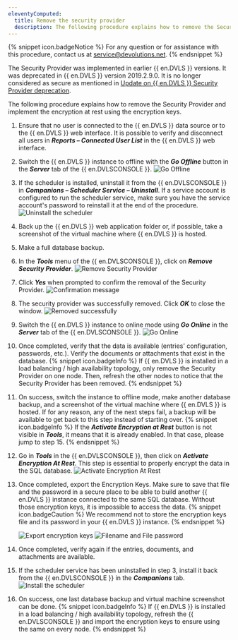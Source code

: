 ```yaml
---
eleventyComputed:
  title: Remove the security provider
  description: The following procedure explains how to remove the Security Provider and implement the encryption at rest using the encryption keys.
---
```

{% snippet icon.badgeNotice %}
For any question or for assistance with this procedure, contact us at [service@devolutions.net](mailto:service@devolutions.net).
{% endsnippet %}

The Security Provider was implemented in earlier {{ en.DVLS }} versions. It was deprecated in {{ en.DVLS }} version 2019.2.9.0. It is no longer considered as secure as mentioned in [Update on {{ en.DVLS }} Security Provider deprecation](https://blog.devolutions.net/2020/02/update-on-devolutions-password-server-security-provider-deprecation).

The following procedure explains how to remove the Security Provider and implement the encryption at rest using the encryption keys.

1. Ensure that no user is connected to the {{ en.DVLS }} data source or to the {{ en.DVLS }} web interface. It is possible to verify and disconnect all users in ***Reports – Connected User List*** in the {{ en.DVLS }} web interface.
1. Switch the {{ en.DVLS }} instance to offline with the ***Go Offline*** button in the ***Server*** tab of the {{ en.DVLSCONSOLE }}.
![Go Offline](https://cdnweb.devolutions.net/docs/en/kb/KB8046.png)
1. If the scheduler is installed, uninstall it from the {{ en.DVLSCONSOLE }} in ***Companions – Scheduler Service – Uninstall***. If a service account is configured to run the scheduler service, make sure you have the service account's password to reinstall it at the end of the procedure.
![Uninstall the scheduler](https://cdnweb.devolutions.net/docs/en/kb/KB8083.png)
1. Back up the {{ en.DVLS }} web application folder or, if possible, take a screenshot of the virtual machine where {{ en.DVLS }} is hosted.
1. Make a full database backup.
1. In the ***Tools*** menu of the {{ en.DVLSCONSOLE }}, click on ***Remove Security Provider***.
![Remove Security Provider](https://cdnweb.devolutions.net/docs/en/kb/KB8047.png)
1. Click ***Yes*** when prompted to confirm the removal of the Security Provider.
![Confirmation message](https://cdnweb.devolutions.net/docs/en/kb/KB8048.png)
1. The security provider was successfully removed. Click ***OK*** to close the window.
![Removed successfully](https://cdnweb.devolutions.net/docs/en/kb/KB8049.png)
1. Switch the {{ en.DVLS }} instance to online mode using ***Go Online*** in the ***Server*** tab of the {{ en.DVLSCONSOLE }}.
![Go Online](https://cdnweb.devolutions.net/docs/en/kb/KB8050.png)
1. Once completed, verify that the data is available (entries' configuration, passwords, etc.). Verify the documents or attachments that exist in the database.
   {% snippet icon.badgeInfo %}
   If {{ en.DVLS }} is installed in a load balancing / high availability topology, only remove the Security Provider on one node. Then, refresh the other nodes to notice that the Security Provider has been removed.
   {% endsnippet %}

1. On success, switch the instance to offline mode, make another database backup, and a screenshot of the virtual machine where {{ en.DVLS }} is hosted. If for any reason, any of the next steps fail, a backup will be available to get back to this step instead of starting over.
   {% snippet icon.badgeInfo %}
   If the ***Activate Encryption at Rest*** button is not visible in ***Tools***, it means that it is already enabled. In that case, please jump to step 15.
   {% endsnippet %}

1. Go in ***Tools*** in the {{ en.DVLSCONSOLE }}, then click on ***Activate Encryption At Rest***. This step is essential to properly encrypt the data in the SQL database.
![Activate Encryption At Rest](https://cdnweb.devolutions.net/docs/en/kb/KB8051.png)
1. Once completed, export the Encryption Keys. Make sure to save that file and the password in a secure place to be able to build another {{ en.DVLS }} instance connected to the same SQL database. Without those encryption keys, it is impossible to access the data.
   {% snippet icon.badgeCaution %}
   We recommend not to store the encryption keys file and its password in your {{ en.DVLS }} instance.
   {% endsnippet %}

   ![Export encryption keys](https://cdnweb.devolutions.net/docs/en/kb/KB8052.png)
   ![Filename and File password](https://cdnweb.devolutions.net/docs/en/kb/KB8053.png)

1. Once completed, verify again if the entries, documents, and attachments are available.
1. If the scheduler service has been uninstalled in step 3, install it back from the {{ en.DVLSCONSOLE }} in the ***Companions*** tab.
![Install the scheduler](https://cdnweb.devolutions.net/docs/en/kb/KB8084.png)
1. On success, one last database backup and virtual machine screenshot can be done.
   {% snippet icon.badgeInfo %}
   If {{ en.DVLS }} is installed in a load balancing / high availability topology, refresh the {{ en.DVLSCONSOLE }} and import the encryption keys to ensure using the same on every node.
   {% endsnippet %}
